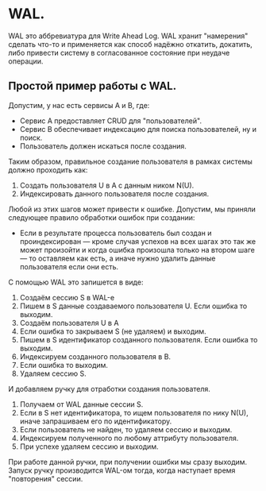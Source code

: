 # WAL.

WAL это аббревиатура для Write Ahead Log. WAL хранит "намерения" сделать что-то и применяется как способ надёжно 
откатить, докатить, либо привести систему в согласованное состояние при неудаче операции.

## Простой пример работы с WAL.

Допустим, у нас есть сервисы A и B, где:

* Сервис A предоставляет CRUD для "пользователей".
* Сервис B обеспечивает индексацию для поиска пользователей, ну и поиск.
* Пользователь должен искаться после создания.

Таким образом, правильное создание пользователя в рамках системы должно проходить как:

1. Создать пользователя U в A c данным ником N(U).
2. Индексировать данного пользователя после создания.

Любой из этих шагов может привести к ошибке. Допустим, мы приняли следующее правило обработки ошибок при создании:

* Если в результате процесса пользователь был создан и проиндексирован — кроме случая успехов на всех шагах это так же
  может произойти и когда ошибка произошла только на втором шаге — то оставляем как есть, а иначе нужно удалить
  данные пользователя если они есть.

С помощью WAL это запишется в виде:

1. Создаём сессию S в WAL-е
2. Пишем в S данные создаваемого пользователя U. Если ошибка то выходим.
3. Создаём пользователя U в A
4. Если ошибка то закрываем S (не удаляем) и выходим.
5. Пишем в S идентификатор созданного пользователя. Если ошибка то выходим.
6. Индексируем созданного пользователя в B.
8. Если ошибка то выходим.
9. Удаляем сессию S.

И добавляем ручку для отработки создания пользователя.

1. Получаем от WAL данные сессии S.
2. Если в S нет идентификатора, то ищем пользователя по нику N(U), иначе запрашиваем его по идентификатору.
3. Если пользователь не найден, то удаляем сессию и выходим.
4. Индексируем полученного по любому аттрибуту пользователя.
5. При успехе удаляем сессию и выходим.


При работе данной ручки, при получении ошибки мы сразу выходим. Запуск ручку производится WAL-ом тогда, когда наступает
время "повторения" сессии.
